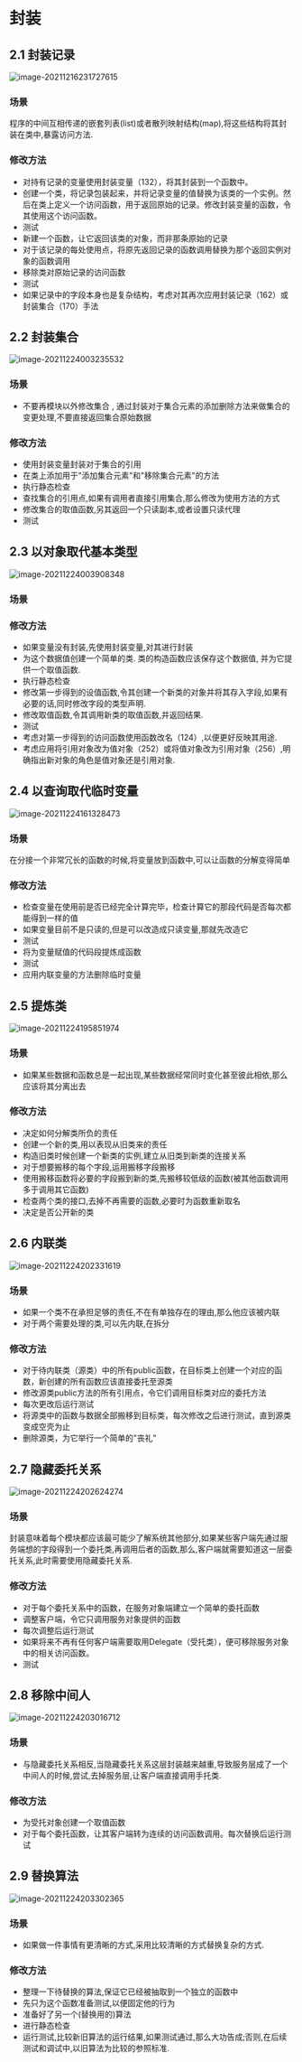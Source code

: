 # 封装



## 2.1 封装记录

![image-20211216231727615](../../../../resources/read/重构/封装_1.png)

### 场景
程序的中间互相传递的嵌套列表(list)或者散列映射结构(map),将这些结构将其封装在类中,暴露访问方法.


### 修改方法
- 对持有记录的变量使用封装变量（132），将其封装到一个函数中。
- 创建一个类，将记录包装起来，并将记录变量的值替换为该类的一个实例。然后在类上定义一个访问函数，用于返回原始的记录。修改封装变量的函数，令其使用这个访问函数。
- 测试
- 新建一个函数，让它返回该类的对象，而非那条原始的记录
- 对于该记录的每处使用点，将原先返回记录的函数调用替换为那个返回实例对象的函数调用
- 移除类对原始记录的访问函数
- 测试
- 如果记录中的字段本身也是复杂结构，考虑对其再次应用封装记录（162）或封装集合（170）手法

## 2.2 封装集合

![image-20211224003235532](../../../../resources/read/重构/封装_2.png)

### 场景
- 不要再模块以外修改集合 , 通过封装对于集合元素的添加删除方法来做集合的变更处理,不要直接返回集合原始数据
### 修改方法

- 使用封装变量封装对于集合的引用
- 在类上添加用于"添加集合元素"和"移除集合元素"的方法
- 执行静态检查
- 查找集合的引用点,如果有调用者直接引用集合,那么修改为使用方法的方式
- 修改集合的取值函数,另其返回一个只读副本,或者设置只读代理
- 测试



## 2.3 以对象取代基本类型

![image-20211224003908348](../../../../resources/read/重构/封装_3.png)

### 场景

### 修改方法

- 如果变量没有封装,先使用封装变量,对其进行封装
- 为这个数据值创建一个简单的类. 类的构造函数应该保存这个数据值, 并为它提供一个取值函数.
- 执行静态检查
- 修改第一步得到的设值函数,令其创建一个新类的对象并将其存入字段,如果有必要的话,同时修改字段的类型声明.
- 修改取值函数,令其调用新类的取值函数,并返回结果.
- 测试
- 考虑对第一步得到的访问函数使用函数改名（124）,以便更好反映其用途.
- 考虑应用将引用对象改为值对象（252）或将值对象改为引用对象（256）,明确指出新对象的角色是值对象还是引用对象.



## 2.4 以查询取代临时变量

![image-20211224161328473](../../../../resources/read/重构/封装_4.png)

### 场景

在分接一个非常冗长的函数的时候,将变量放到函数中,可以让函数的分解变得简单

### 修改方法

- 检查变量在使用前是否已经完全计算完毕，检查计算它的那段代码是否每次都能得到一样的值
- 如果变量目前不是只读的,但是可以改造成只读变量,那就先改造它
- 测试
- 将为变量赋值的代码段提炼成函数
- 测试
- 应用内联变量的方法删除临时变量



## 2.5 提炼类

![image-20211224195851974](../../../../resources/read/重构/封装_5.png)

### 场景

- 如果某些数据和函数总是一起出现,某些数据经常同时变化甚至彼此相依,那么应该将其分离出去

### 修改方法

- 决定如何分解类所负的责任
- 创建一个新的类,用以表现从旧类来的责任
- 构造旧类时候创建一个新类的实例,建立从旧类到新类的连接关系
- 对于想要搬移的每个字段,运用搬移字段搬移
- 使用搬移函数将必要的字段搬到新的类,先搬移较低级的函数(被其他函数调用多于调用其它函数)
- 检查两个类的接口,去掉不再需要的函数,必要时为函数重新取名
- 决定是否公开新的类



## 2.6 内联类

![image-20211224202331619](../../../../resources/read/重构/封装_6.png)

### 场景

- 如果一个类不在承担足够的责任,不在有单独存在的理由,那么他应该被内联
- 对于两个需要处理的类,可以先内联,在拆分

### 修改方法

- 对于待内联类（源类）中的所有public函数，在目标类上创建一个对应的函数，新创建的所有函数应该直接委托至源类
- 修改源类public方法的所有引用点，令它们调用目标类对应的委托方法
- 每次更改后运行测试
- 将源类中的函数与数据全部搬移到目标类，每次修改之后进行测试，直到源类变成空壳为止
- 删除源类，为它举行一个简单的"丧礼"



## 2.7 隐藏委托关系

![image-20211224202624274](../../../../resources/read/重构/封装_7.png)

### 场景

封装意味着每个模块都应该最可能少了解系统其他部分,如果某些客户端先通过服务端想的字段得到一个委托类,再调用后者的函数,那么,客户端就需要知道这一层委托关系,此时需要使用隐藏委托关系.

### 修改方法

- 对于每个委托关系中的函数，在服务对象端建立一个简单的委托函数
- 调整客户端，令它只调用服务对象提供的函数
- 每次调整后运行测试
- 如果将来不再有任何客户端需要取用Delegate（受托类），便可移除服务对象中的相关访问函数。
- 测试



## 2.8 移除中间人

![image-20211224203016712](../../../../resources/read/重构/封装_8.png)

### 场景

- 与隐藏委托关系相反,当隐藏委托关系这层封装越来越重,导致服务层成了一个中间人的时候,尝试,去掉服务层,让客户端直接调用手托类.

### 修改方法

- 为受托对象创建一个取值函数
- 对于每个委托函数，让其客户端转为连续的访问函数调用。每次替换后运行测试



## 2.9 替换算法

![image-20211224203302365](../../../../resources/read/重构/封装_9.png)

### 场景

- 如果做一件事情有更清晰的方式,采用比较清晰的方式替换复杂的方式.

### 修改方法

- 整理一下待替换的算法,保证它已经被抽取到一个独立的函数中
- 先只为这个函数准备测试,以便固定他的行为
- 准备好了另一个(替换用的)算法
- 进行静态检查
- 运行测试,比较新旧算法的运行结果,如果测试通过,那么大功告成;否则,在后续测试和调试中,以旧算法为比较的参照标准.



### 
